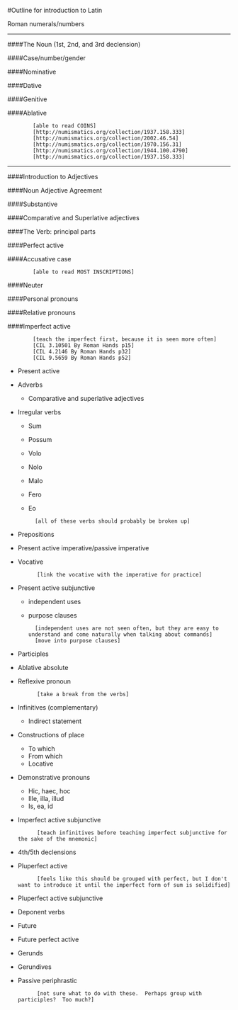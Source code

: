 #Outline for introduction to Latin

Roman numerals/numbers

----

####The Noun (1st, 2nd, and 3rd declension)

####Case/number/gender

####Nominative

####Dative

####Genitive

####Ablative

			[able to read COINS]
			[http://numismatics.org/collection/1937.158.333]
			[http://numismatics.org/collection/2002.46.54]
			[http://numismatics.org/collection/1970.156.31]
			[http://numismatics.org/collection/1944.100.4790]
			[http://numismatics.org/collection/1937.158.333]
	
----		

####Introduction to Adjectives

####Noun Adjective Agreement

####Substantive

####Comparative and Superlative adjectives



####The Verb: principal parts

####Perfect active

####Accusative case

			[able to read MOST INSCRIPTIONS]
####Neuter

####Personal pronouns

####Relative pronouns

####Imperfect active

			[teach the imperfect first, because it is seen more often]
			[CIL 3.10501 By Roman Hands p15]
			[CIL 4.2146 By Roman Hands p32]
			[CIL 9.5659 By Roman Hands p52]

- Present active

- Adverbs
	- Comparative and superlative adjectives

- Irregular verbs
	- Sum
	- Possum
	- Volo
	- Nolo
	- Malo
	- Fero
	- Eo

			[all of these verbs should probably be broken up]

- Prepositions

- Present active imperative/passive imperative

- Vocative

			[link the vocative with the imperative for practice]

- Present active subjunctive 

	- independent uses
	- purpose clauses

			[independent uses are not seen often, but they are easy to understand and come naturally when talking about commands]
			[move into purpose clauses]

- Participles
- Ablative absolute

- Reflexive pronoun

			[take a break from the verbs]

- Infinitives (complementary)
	- Indirect statement
	
- Constructions of place
	- To which
	- From which
	- Locative

- Demonstrative pronouns
	- Hic, haec, hoc
	- Ille, illa, illud
	- Is, ea, id

- Imperfect active subjunctive

			[teach infinitives before teaching imperfect subjunctive for the sake of the mnemonic]

- 4th/5th declensions

- Pluperfect active

			[feels like this should be grouped with perfect, but I don't want to introduce it until the imperfect form of sum is solidified]

- Pluperfect active subjunctive

- Deponent verbs

- Future

- Future perfect active

- Gerunds

- Gerundives

- Passive periphrastic

			[not sure what to do with these.  Perhaps group with participles?  Too much?]
